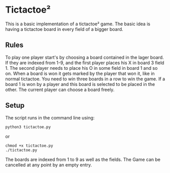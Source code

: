 # Tictactoe²

This is a basic implementation of a tictactoe² game.
The basic idea is having a tictactoe board in every field of a bigger board.

## Rules

To play one player start's by choosing a board contained in the lager board. If they are
indexed from 1-9, and the first player places his X in board 3 field 1. The second player
needs to place his O in some field in board 1 and so on. When a board is won it gets marked
by the player that won it, like in normal tictactoe. You need to win three boards in a row
to win the game. If a board 1 is won by a player and this board is selected to be placed in
the other. The current player can choose a board freely.

## Setup

The script runs in the command line using:

```
python3 tictactoe.py
```

or

```
chmod +x tictactoe.py
./tictactoe.py
```

The boards are indexed from 1 to 9 as well as the fields. The Game can be cancelled at
any point by an empty entry.
